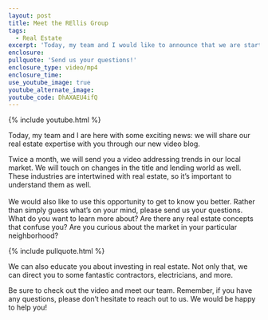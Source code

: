 ```yaml
---
layout: post
title: Meet the REllis Group
tags:
  - Real Estate
excerpt: 'Today, my team and I would like to announce that we are starting a real estate video blog to share our expertise with all of you.'
enclosure:
pullquote: 'Send us your questions!'
enclosure_type: video/mp4
enclosure_time:
use_youtube_image: true
youtube_alternate_image:
youtube_code: DhAXAEU4ifQ
---
```



{% include youtube.html %}

Today, my team and I are here with some exciting news: we will share our real estate expertise with you through our new video blog.

Twice a month, we will send you a video addressing trends in our local market. We will touch on changes in the title and lending world as well. These industries are intertwined with real estate, so it’s important to understand them as well.
<br>
<br>We would also like to use this opportunity to get to know you better. Rather than simply guess what’s on your mind, please send us your questions. What do you want to learn more about? Are there any real estate concepts that confuse you? Are you curious about the market in your particular neighborhood?

{% include pullquote.html %}

We can also educate you about investing in real estate. Not only that, we can direct you to some fantastic contractors, electricians, and more.

Be sure to check out the video and meet our team. Remember, if you have any questions, please don’t hesitate to reach out to us. We would be happy to help you!